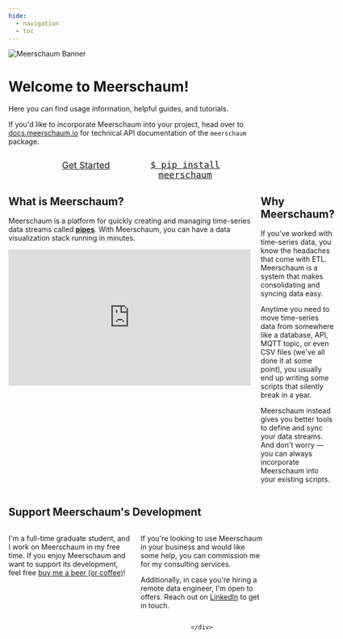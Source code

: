 ```yaml
---
hide:
  - navigation
  - toc
---
```

<style>
  .md-main__inner {
    margin-top: 0;
  }
  .md-sidebar {
    display: none;
  }
  .test {
    align: center;
  }
  .grid-container {
    display: grid;
    grid-template-columns: 1fr 1fr;
    grid-gap: 20px;
    max-width: 100%;
    margin: auto;
  }
  .grid-child {
  }
  .center {
    text-align: center;
  }
  #pip-button {
    width: 73%;
    font-size: 1.1rem;
  }
  #get-started-button {
    font-size: 1.1rem;
    width: 73%;
  }
</style>
<script type="text/javascript">
  function copy_install_text(btn){
    var inp =document.createElement('input');
    document.body.appendChild(inp);
    inp.value = "pip install meerschaum";
    inp.select();
    document.execCommand('copy',false);
    inp.remove();
    old_btn_text = btn.text;
    btn.text = "Copied!";
    window.setTimeout(() => {
      btn.text = old_btn_text;
    }, 2000);
   }
</script>
<!-- <script src="https://platform.linkedin.com/badges/js/profile.js" async defer type="text/javascript"></script> -->
![Meerschaum Banner](banner_1920x320.png)
# Welcome to Meerschaum!
Here you can find usage information, helpful guides, and tutorials.

If you'd like to incorporate Meerschaum into your project, head over to [docs.meerschaum.io](https://docs.meerschaum.io) for technical API documentation of the `meerschaum` package.

<div class="grid-container center">
  <div class="grid-child">
    <p><a id="get-started-button" class="md-button md-button--primary" href="get-started" style="float: right;">Get Started</a></p>
  </div>
  <div class="grid-child" style="float: left;">
    <p><a id="pip-button" class="md-button" href="#" style="float: left; font-family: monospace" onclick="copy_install_text(this)">$ pip install meerschaum<span class="twemoji">
</a></p>
  </div>
</div>

<div class="grid-container">
  <div class="grid-child">
    <h2>What is Meerschaum?</h2>
    <p>Meerschaum is a platform for quickly creating and managing time-series data streams called <b><a href="/reference/pipes/">pipes</a></b>. With Meerschaum, you can have a data visualization stack running in minutes.</p>
    <div style="text-align: center">
      <iframe width="480" height="270" src="https://www.youtube.com/embed/wncA_vaIois" title="YouTube video player" frameborder="0" allow="accelerometer; autoplay; clipboard-write; encrypted-media; gyroscope; picture-in-picture" allowfullscreen></iframe>
    </div>
  </div>
  <div class="grid-child">
    <h2>Why Meerschaum?</h2>
    <p>If you've worked with time-series data, you know the headaches that come with ETL. Meerschaum is a system that makes consolidating and syncing data easy.</p>
    <p>Anytime you need to move time-series data from somewhere like a database, API, MQTT topic, or even CSV files (we've all done it at some point), you usually end up writing some scripts that silently break in a year.</p>
    <p>Meerschaum instead gives you better tools to define and sync your data streams. And don't worry — you can always incorporate Meerschaum into your existing scripts.</p>
  </div>
</div>

## Support Meerschaum's Development
<div class="grid-container">
  <div class="grid-child">
    <p style="text-align: left">I'm a full-time graduate student, and I work on Meerschaum in my free time. If you enjoy Meerschaum and want to support its development, feel free <a href="https://www.buymeacoffee.com/bmeares">buy me a beer (or coffee)</a>!
    </p>
    <div class="center">
      <!-- <script type="text/javascript" src="https://cdnjs.buymeacoffee.com/1.0.0/button.prod.min.js" data-name="bmc-button" data-slug="bmeares" data-color="#5F7FFF" data-emoji="🍺"  data-font="Cookie" data-text="Buy me a beer" data-outline-color="#000000" data-font-color="#ffffff" data-coffee-color="#FFDD00" ></script> -->
    </div>
  </div>
  <div class="grid-child">
    <p>If you're looking to use Meerschaum in your business and would like some help, you can commission me for my consulting services.</p><p>Additionally, in case you're hiring a remote data engineer, I'm open to offers. Reach out on <a href="https://linkedin.com/in/bennettmeares">LinkedIn</a> to get in touch.</p>
    <div style="display: flex; justify-content: center;">
      <!-- <div class="badge-base LI-profile-badge" data-locale="en_US" data-size="medium" data-theme="light" data-type="HORIZONTAL" data-vanity="bennettmeares" data-version="v1"><a class="badge-base__link LI-simple-link" href="https://www.linkedin.com/in/bennettmeares?trk=profile-badge">Bennett Meares</a></div> -->

    </div>
  </div>
</div>



